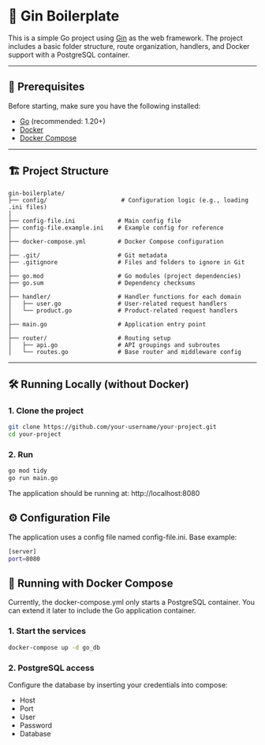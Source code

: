 # 🧪 Gin Boilerplate

This is a simple Go project using [Gin](https://github.com/gin-gonic/gin) as the web framework. The project includes a basic folder structure, route organization, handlers, and Docker support with a PostgreSQL container.

---

## 🚀 Prerequisites

Before starting, make sure you have the following installed:

- [Go](https://golang.org/doc/install) (recommended: 1.20+)
- [Docker](https://www.docker.com/)
- [Docker Compose](https://docs.docker.com/compose/)

---

## 🏗️ Project Structure
```text
gin-boilerplate/
├── config/                     # Configuration logic (e.g., loading .ini files)
│
├── config-file.ini            # Main config file
├── config-file.example.ini    # Example config for reference
│
├── docker-compose.yml         # Docker Compose configuration
│
├── .git/                      # Git metadata
├── .gitignore                 # Files and folders to ignore in Git
│
├── go.mod                     # Go modules (project dependencies)
├── go.sum                     # Dependency checksums
│
├── handler/                   # Handler functions for each domain
│   ├── user.go                # User-related request handlers
│   └── product.go             # Product-related request handlers
│
├── main.go                    # Application entry point
│
├── router/                    # Routing setup
│   ├── api.go                 # API groupings and subroutes
│   └── routes.go              # Base router and middleware config
```
---

## 🛠️ Running Locally (without Docker)

### 1. Clone the project

```bash
git clone https://github.com/your-username/your-project.git
cd your-project
```

### 2. Run
```bash
go mod tidy
go run main.go
```

The application should be running at: http://localhost:8080

## ⚙️ Configuration File
The application uses a config file named config-file.ini. Base example:

```bash
[server]
port=8080
```

## 🐳 Running with Docker Compose
Currently, the docker-compose.yml only starts a PostgreSQL container. You can extend it later to include the Go application container.

### 1. Start the services
```bash
docker-compose up -d go_db
```
### 2. PostgreSQL access
Configure the database by inserting your credentials into compose:
- Host
- Port
- User
- Password
- Database
